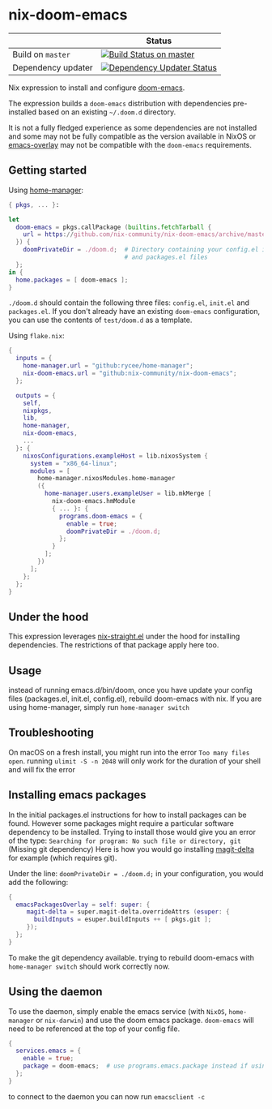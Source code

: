 # nix-doom-emacs

|     | Status |
| --- | --- |
| Build on `master` | [![Build Status on master](https://github.com/nix-community/nix-doom-emacs/workflows/Check%20Build/badge.svg?branch=master&event=push)](https://github.com/nix-community/nix-doom-emacs/actions/workflows/check-build.yml?query=branch%3Amaster) |
| Dependency updater | [![Dependency Updater Status](https://github.com/nix-community/nix-doom-emacs/workflows/Update%20Dependencies/badge.svg?branch=master)](https://github.com/nix-community/nix-doom-emacs/actions/workflows/update-dependencies.yml?query=branch%3Amaster) |

Nix expression to install and configure
[doom-emacs](https://github.com/doomemacs/doomemacs).

The expression builds a `doom-emacs` distribution with dependencies
pre-installed based on an existing `~/.doom.d` directory.

It is not a fully fledged experience as some dependencies are not installed and
some may not be fully compatible as the version available in NixOS or
[emacs-overlay](https://github.com/nix-community/emacs-overlay) may not be
compatible with the `doom-emacs` requirements.

## Getting started

Using [home-manager](https://github.com/rycee/home-manager):

``` nix
{ pkgs, ... }:

let
  doom-emacs = pkgs.callPackage (builtins.fetchTarball {
    url = https://github.com/nix-community/nix-doom-emacs/archive/master.tar.gz;
  }) {
    doomPrivateDir = ./doom.d;  # Directory containing your config.el init.el
                                # and packages.el files
  };
in {
  home.packages = [ doom-emacs ];
}
```

`./doom.d` should contain the following three files: `config.el`, `init.el` and
`packages.el`. If you don't already have an existing `doom-emacs` configuration,
you can use the contents of `test/doom.d` as a template.

Using `flake.nix`:

``` nix
{
  inputs = {
    home-manager.url = "github:rycee/home-manager";
    nix-doom-emacs.url = "github:nix-community/nix-doom-emacs";
  };

  outputs = {
    self,
    nixpkgs,
    lib,
    home-manager,
    nix-doom-emacs,
    ...
  }: {
    nixosConfigurations.exampleHost = lib.nixosSystem {
      system = "x86_64-linux";
      modules = [
        home-manager.nixosModules.home-manager
        ({
          home-manager.users.exampleUser = lib.mkMerge [
            nix-doom-emacs.hmModule
            { ... }: {
              programs.doom-emacs = {
                enable = true;
                doomPrivateDir = ./doom.d;
              };
            }
          ];
        })
      ];
    };
  };
}
```

## Under the hood

This expression leverages
[nix-straight.el](https://github.com/nix-community/nix-straight.el) under the hood for
installing dependencies. The restrictions of that package apply here too.

## Usage

instead of running emacs.d/bin/doom, once you have update your config files (packages.el, init.el, config.el), rebuild doom-emacs with nix. If you are using home-manager, simply run `home-manager switch`

## Troubleshooting

On macOS on a fresh install, you might run into the error `Too many files open`. running `ulimit -S -n 2048` will only work for the duration of your shell and will fix the error

## Installing emacs packages

In the initial packages.el instructions for how to install packages can be
found. However some packages might require a particular software dependency to
be installed. Trying to install those would give you an error of the type:
`Searching for program: No such file or directory, git` (Missing git dependency)
Here is how you would go installing
[magit-delta](https://github.com/dandavison/magit-delta) for example (which
requires git).

Under the line:
`doomPrivateDir = ./doom.d;`
in your configuration, you would add the following:

```Nix
{
  emacsPackagesOverlay = self: super: {
     magit-delta = super.magit-delta.overrideAttrs (esuper: {
       buildInputs = esuper.buildInputs ++ [ pkgs.git ];
     });
  };
}
```

To make the git dependency available. trying to rebuild doom-emacs with
`home-manager switch` should work correctly now.

## Using the daemon

To use the daemon, simply enable the emacs service (with `NixOS`, `home-manager`
or `nix-darwin`) and use the doom emacs package. `doom-emacs` will need to be
referenced at the top of your config file.

```nix
{
  services.emacs = {
    enable = true;
    package = doom-emacs;  # use programs.emacs.package instead if using home-manager
  };
}
```

to connect to the daemon you can now run `emacsclient -c`
